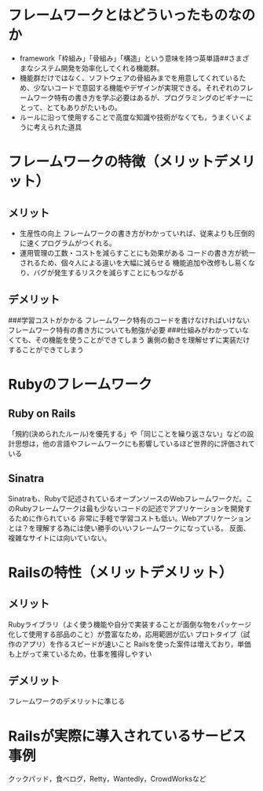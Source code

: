 # フレームワークとはどういったものなのか
* framework「枠組み」「骨組み」「構造」という意味を持つ英単語##さまざまなシステム開発を効率化してくれる機能群。
* 機能群だけではなく、ソフトウェアの骨組みまでを用意してくれているため、少ないコードで意図する機能やデザインが実現できる。それぞれのフレームワーク特有の書き方を学ぶ必要はあるが、プログラミングのビギナーにとって、とてもありがたいもの。
* ルールに沿って使用することで高度な知識や技術がなくても，うまくいくように考えられた道具
# フレームワークの特徴（メリットデメリット）
## メリット
* 生産性の向上
フレームワークの書き方がわかっていれば、従来よりも圧倒的に速くプログラムがつくれる。
* 運用管理の工数・コストを減らすことにも効果がある
コードの書き方が統一されるため、個々人による違いを大幅に減らせる
機能追加や改修もし易くなり、バグが発生するリスクを減らすことにもつながる
## デメリット
###学習コストがかかる
フレームワーク特有のコードを書けなければいけない
フレームワーク特有の書き方についても勉強が必要
###仕組みがわかっていなくても、その機能を使うことができてしまう
裏側の動きを理解せずに実装だけすることができてしまう
# Rubyのフレームワーク
## Ruby on Rails
「規約(決められたルール)を優先する」や「同じことを繰り返さない」などの設計思想は，他の言語やフレームワークにも影響しているほど世界的に評価されている
## Sinatra
Sinatraも、Rubyで記述されているオープンソースのWebフレームワークだ。このRubyフレームワークは最も少ないコードの記述でアプリケーションを開発するために作られている
非常に手軽で学習コストも低い。Webアプリケーションとは？を理解する為には使い勝手のいいフレームワークになっている。
反面、複雑なサイトには向いていない。
# Railsの特性（メリットデメリット）
## メリット
Rubyライブラリ（よく使う機能や自分で実装することが面倒な物をパッケージ化して使用する部品のこと）が豊富なため，応用範囲が広い
プロトタイプ（試作のアプリ）を作るスピードが速いこと
Railsを使った案件は増えており，単価も上がって来ているため，仕事を獲得しやすい
## デメリット
フレームワークのデメリットに準じる
# Railsが実際に導入されているサービス事例
クックパッド，食べログ，Retty，Wantedly，CrowdWorksなど
